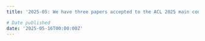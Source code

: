 ```yaml
---
title: '2025-05: We have three papers accepted to the ACL 2025 main conference.'

# Date published
date: '2025-05-16T00:00:00Z'
---
```

